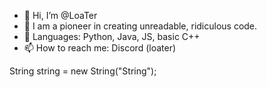 - 👋 Hi, I’m @LoaTer
- 👀 I am a pioneer in creating unreadable, ridiculous code.
- 🌱 Languages: Python, Java, JS, basic C++
- 📫 How to reach me: Discord (loater)

String string = new String("String");
<!---
FALoater/FALoater is a ✨ special ✨ repository because its `README.md` (this file) appears on your GitHub profile.
You can click the Preview link to take a look at your changes.
--->
